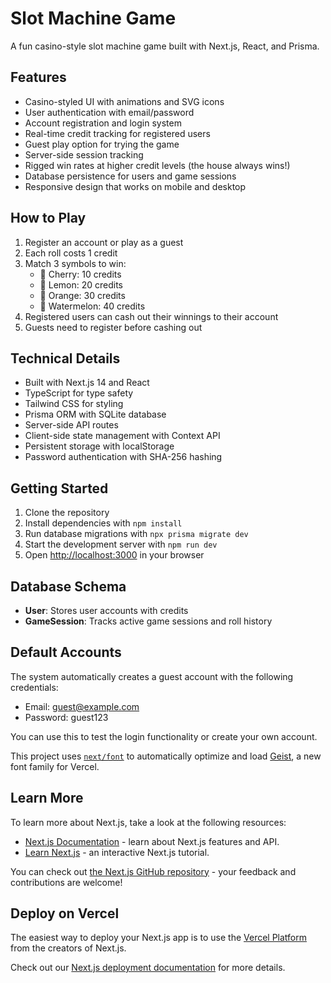 # Slot Machine Game

A fun casino-style slot machine game built with Next.js, React, and Prisma.

## Features

- Casino-styled UI with animations and SVG icons
- User authentication with email/password
- Account registration and login system
- Real-time credit tracking for registered users
- Guest play option for trying the game
- Server-side session tracking
- Rigged win rates at higher credit levels (the house always wins!)
- Database persistence for users and game sessions
- Responsive design that works on mobile and desktop

## How to Play

1. Register an account or play as a guest
2. Each roll costs 1 credit
3. Match 3 symbols to win:
   - 🍒 Cherry: 10 credits
   - 🍋 Lemon: 20 credits
   - 🍊 Orange: 30 credits
   - 🍉 Watermelon: 40 credits
4. Registered users can cash out their winnings to their account
5. Guests need to register before cashing out

## Technical Details

- Built with Next.js 14 and React
- TypeScript for type safety
- Tailwind CSS for styling
- Prisma ORM with SQLite database
- Server-side API routes
- Client-side state management with Context API
- Persistent storage with localStorage
- Password authentication with SHA-256 hashing

## Getting Started

1. Clone the repository
2. Install dependencies with `npm install`
3. Run database migrations with `npx prisma migrate dev`
4. Start the development server with `npm run dev`
5. Open [http://localhost:3000](http://localhost:3000) in your browser

## Database Schema

- **User**: Stores user accounts with credits
- **GameSession**: Tracks active game sessions and roll history

## Default Accounts

The system automatically creates a guest account with the following credentials:
- Email: guest@example.com
- Password: guest123

You can use this to test the login functionality or create your own account.

This project uses [`next/font`](https://nextjs.org/docs/app/building-your-application/optimizing/fonts) to automatically optimize and load [Geist](https://vercel.com/font), a new font family for Vercel.

## Learn More

To learn more about Next.js, take a look at the following resources:

- [Next.js Documentation](https://nextjs.org/docs) - learn about Next.js features and API.
- [Learn Next.js](https://nextjs.org/learn) - an interactive Next.js tutorial.

You can check out [the Next.js GitHub repository](https://github.com/vercel/next.js) - your feedback and contributions are welcome!

## Deploy on Vercel

The easiest way to deploy your Next.js app is to use the [Vercel Platform](https://vercel.com/new?utm_medium=default-template&filter=next.js&utm_source=create-next-app&utm_campaign=create-next-app-readme) from the creators of Next.js.

Check out our [Next.js deployment documentation](https://nextjs.org/docs/app/building-your-application/deploying) for more details.
